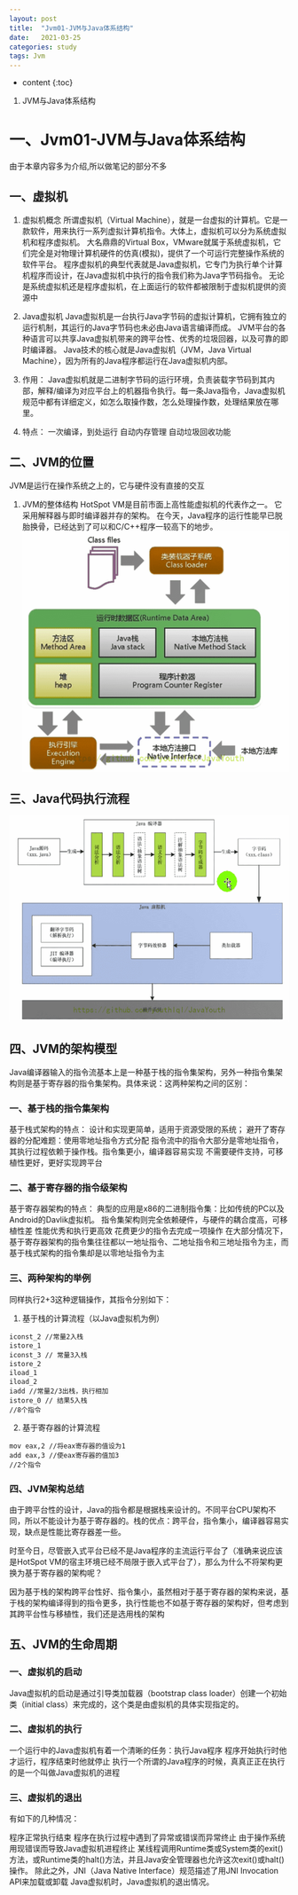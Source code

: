 ```yaml
---
layout: post
title:  "Jvm01-JVM与Java体系结构"
date:   2021-03-25
categories: study
tags: Jvm
---
```


* content
{:toc}

1. JVM与Java体系结构




# 一、Jvm01-JVM与Java体系结构
由于本章内容多为介绍,所以做笔记的部分不多

## 一、虚拟机
1. 虚拟机概念
所谓虚拟机（Virtual Machine），就是一台虚拟的计算机。它是一款软件，用来执行一系列虚拟计算机指令。大体上，虚拟机可以分为系统虚拟机和程序虚拟机。
大名鼎鼎的Virtual Box，VMware就属于系统虚拟机，它们完全是对物理计算机硬件的仿真(模拟)，提供了一个可运行完整操作系统的软件平台。
程序虚拟机的典型代表就是Java虚拟机，它专门为执行单个计算机程序而设计，在Java虚拟机中执行的指令我们称为Java字节码指令。
无论是系统虚拟机还是程序虚拟机，在上面运行的软件都被限制于虚拟机提供的资源中

2. Java虚拟机
Java虚拟机是一台执行Java字节码的虚拟计算机，它拥有独立的运行机制，其运行的Java字节码也未必由Java语言编译而成。
JVM平台的各种语言可以共享Java虚拟机带来的跨平台性、优秀的垃圾回器，以及可靠的即时编译器。
Java技术的核心就是Java虚拟机（JVM，Java Virtual Machine），因为所有的Java程序都运行在Java虚拟机内部。

3. 作用：
Java虚拟机就是二进制字节码的运行环境，负责装载字节码到其内部，解释/编译为对应平台上的机器指令执行。每一条Java指令，Java虚拟机规范中都有详细定义，如怎么取操作数，怎么处理操作数，处理结果放在哪里。

4. 特点：
一次编译，到处运行
自动内存管理
自动垃圾回收功能

## 二、JVM的位置
JVM是运行在操作系统之上的，它与硬件没有直接的交互

1. JVM的整体结构
HotSpot VM是目前市面上高性能虚拟机的代表作之一。
它采用解释器与即时编译器并存的架构。
在今天，Java程序的运行性能早已脱胎换骨，已经达到了可以和C/C++程序一较高下的地步。  
![jvm结构](/assets/01.java提升计划/02.jvm/01/jvm结构.png)

## 三、Java代码执行流程  
![jvm结构](/assets/01.java提升计划/02.jvm/01/java执行流程.png)

## 四、JVM的架构模型
Java编译器输入的指令流基本上是一种基于栈的指令集架构，另外一种指令集架构则是基于寄存器的指令集架构。具体来说：这两种架构之间的区别：

### 一、基于栈的指令集架构
基于栈式架构的特点：
设计和实现更简单，适用于资源受限的系统；
避开了寄存器的分配难题：使用零地址指令方式分配
指令流中的指令大部分是零地址指令，其执行过程依赖于操作栈。指令集更小，编译器容易实现
不需要硬件支持，可移植性更好，更好实现跨平台

### 二、基于寄存器的指令级架构
基于寄存器架构的特点：
典型的应用是x86的二进制指令集：比如传统的PC以及Android的Davlik虚拟机。
指令集架构则完全依赖硬件，与硬件的耦合度高，可移植性差
性能优秀和执行更高效
花费更少的指令去完成一项操作
在大部分情况下，基于寄存器架构的指令集往往都以一地址指令、二地址指令和三地址指令为主，而基于栈式架构的指令集却是以零地址指令为主

### 三、两种架构的举例
同样执行2+3这种逻辑操作，其指令分别如下：

1. 基于栈的计算流程（以Java虚拟机为例）
```
iconst_2 //常量2入栈
istore_1
iconst_3 // 常量3入栈
istore_2
iload_1
iload_2
iadd //常量2/3出栈，执行相加
istore_0 // 结果5入栈
//8个指令
```

2. 基于寄存器的计算流程
```
mov eax,2 //将eax寄存器的值设为1
add eax,3 //使eax寄存器的值加3
//2个指令
```

### 四、JVM架构总结
由于跨平台性的设计，Java的指令都是根据栈来设计的。不同平台CPU架构不同，所以不能设计为基于寄存器的。栈的优点：跨平台，指令集小，编译器容易实现，缺点是性能比寄存器差一些。

时至今日，尽管嵌入式平台已经不是Java程序的主流运行平台了（准确来说应该是HotSpot VM的宿主环境已经不局限于嵌入式平台了），那么为什么不将架构更换为基于寄存器的架构呢？

因为基于栈的架构跨平台性好、指令集小，虽然相对于基于寄存器的架构来说，基于栈的架构编译得到的指令更多，执行性能也不如基于寄存器的架构好，但考虑到其跨平台性与移植性，我们还是选用栈的架构

## 五、JVM的生命周期

### 一、虚拟机的启动
Java虚拟机的启动是通过引导类加载器（bootstrap class loader）创建一个初始类（initial class）来完成的，这个类是由虚拟机的具体实现指定的。

### 二、虚拟机的执行
一个运行中的Java虚拟机有着一个清晰的任务：执行Java程序
程序开始执行时他才运行，程序结束时他就停止
执行一个所谓的Java程序的时候，真真正正在执行的是一个叫做Java虚拟机的进程

### 三、虚拟机的退出
有如下的几种情况：

程序正常执行结束
程序在执行过程中遇到了异常或错误而异常终止
由于操作系统用现错误而导致Java虚拟机进程终止
某线程调用Runtime类或System类的exit()方法，或Runtime类的halt()方法，并且Java安全管理器也允许这次exit()或halt()操作。
除此之外，JNI（Java Native Interface）规范描述了用JNI Invocation API来加载或卸载 Java虚拟机时，Java虚拟机的退出情况。